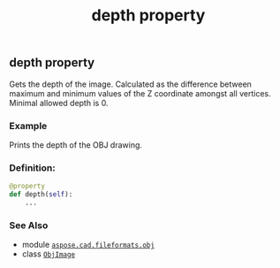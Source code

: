 ﻿---
title: depth property
second_title: Aspose.CAD for Python via .NET API References
description: 
type: docs
weight: 150
url: /python-net/aspose.cad.fileformats.obj/objimage/depth/
is_root: false
---

## depth property


Gets the depth of the image.
Calculated as the difference between maximum and minimum values of the Z coordinate amongst all vertices.
Minimal allowed depth is 0.

### Example 


Prints the depth of the OBJ drawing.
### Definition:
```python
@property
def depth(self):
    ...
```

### See Also
* module [`aspose.cad.fileformats.obj`](../../)
* class [`ObjImage`](/cad/python-net/aspose.cad.fileformats.obj/objimage)
